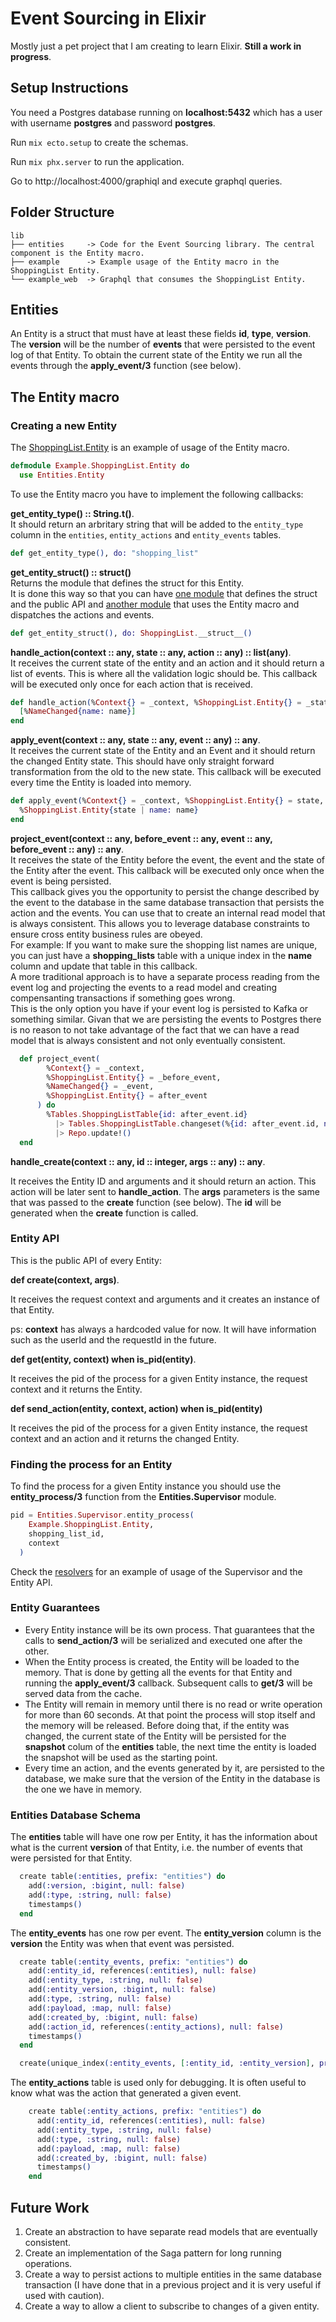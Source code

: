 # Event Sourcing in Elixir
Mostly just a pet project that I am creating to learn Elixir. **Still a work in progress**.

## Setup Instructions
You need a Postgres database running on **localhost:5432** which has a user with username **postgres** and password **postgres**.

Run ```mix ecto.setup``` to create the schemas.

Run ```mix phx.server``` to run the application.

Go to http://localhost:4000/graphiql and execute graphql queries.

## Folder Structure
```
lib
├── entities     -> Code for the Event Sourcing library. The central component is the Entity macro.
├── example      -> Example usage of the Entity macro in the ShoppingList Entity.
└── example_web  -> Graphql that consumes the ShoppingList Entity.
```

## Entities
An Entity is a struct that must have at least these fields **id**, **type**, **version**. The **version** will be the number of **events** that were persisted to the event log of that Entity. To obtain the current state of the Entity we run all the events through the **apply_event/3** function (see below). 

## The Entity macro

### Creating a new Entity 
The [ShoppingList.Entity](https://github.com/FelipeTaiarol/elixir_event_sourcing/blob/master/lib/example/shopping_list/shopping_list.entity.ex) is an example of usage of the Entity macro.

```elixir
defmodule Example.ShoppingList.Entity do
  use Entities.Entity
```

To use the Entity macro you have to implement the following callbacks:

**get_entity_type() :: String.t()**.  
It should return an arbritary string that will be added to the ```entity_type``` column in the ```entities```, ```entity_actions``` and ```entity_events``` tables.
```elixir
def get_entity_type(), do: "shopping_list"
```

**get_entity_struct() :: struct()**  
Returns the module that defines the struct for this Entity.  
It is done this way so that you can have [one module](/lib/example/shopping_list/shopping_list.ex) that defines the struct and the public API and [another module](/lib/example/shopping_list/shopping_list.entity.ex) that uses the Entity macro and dispatches the actions and events.  
```elixir
def get_entity_struct(), do: ShoppingList.__struct__()
```

**handle_action(context :: any, state :: any, action :: any) :: list(any)**.   
It receives the current state of the entity and an action and it should return a list of events.
This is where all the validation logic should be. This callback will be executed only once for each action that is received. 
```elixir
def handle_action(%Context{} = _context, %ShoppingList.Entity{} = _state, %SetName{name: name}) do
  [%NameChanged{name: name}]
end
```

**apply_event(context :: any, state :: any, event :: any) :: any**.  
It receives the current state of the Entity and an Event and it should return the changed Entity state.
This should have only straight forward transformation from the old to the new state. This callback will be executed every time the Entity is loaded into memory. 
```elixir
def apply_event(%Context{} = _context, %ShoppingList.Entity{} = state, %NameChanged{name: name}) do
  %ShoppingList.Entity{state | name: name}
end
```

**project_event(context :: any, before_event :: any, event :: any, before_event :: any) :: any**.  
It receives the state of the Entity before the event, the event and the state of the Entity after the event. This callback will be executed only once when the event is being persisted.  
This callback gives you the opportunity to persist the change described by the event to the database in the same database transaction that persists the action and the events. 
You can use that to create an internal read model that is always consistent. This allows you to leverage database constraints to ensure cross entity business rules are obeyed.  
For example: If you want to make sure the shopping list names are unique, you can just have a **shopping_lists** table with a unique index in the **name** column and update that table in this callback.   
A more traditional approach is to have a separate process reading from the event log and projecting the events to a read model and creating compensanting transactions if something goes wrong.  
This is the only option you have if your event log is persisted to Kafka or something similar. Givan that we are persisting the events to Postgres there is no reason to not take advantage of the fact that we can have a read model that is always consistent and not only eventually consistent.  
```elixir
  def project_event(
        %Context{} = _context,
        %ShoppingList.Entity{} = _before_event,
        %NameChanged{} = _event,
        %ShoppingList.Entity{} = after_event
      ) do
        %Tables.ShoppingListTable{id: after_event.id}
          |> Tables.ShoppingListTable.changeset(%{id: after_event.id, name: after_event.name})
          |> Repo.update!()
  end
```

**handle_create(context :: any, id :: integer, args :: any) :: any**.  

It receives the Entity ID and arguments and it should return an action. This action will be later sent to **handle_action**. The **args** parameters is the same that was passed to the **create** function (see below). The **id** will be generated when the **create** function is called.  

### Entity API

This is the public API of every Entity:

**def create(context, args)**. 

It receives the request context and arguments and it creates an instance of that Entity.

ps: **context** has always a hardcoded value for now. It will have information such as the userId and the requestId in the future.  

**def get(entity, context) when is_pid(entity)**.  

It receives the pid of the process for a given Entity instance, the request context and it returns the Entity.  

**def send_action(entity, context, action) when is_pid(entity)**

It receives the pid of the process for a given Entity instance, the request context and an action and it returns the changed Entity.  

### Finding the process for an Entity

To find the process for a given Entity instance you should use the **entity_process/3** function from the **Entities.Supervisor** module.  

```elixir
pid = Entities.Supervisor.entity_process(
    Example.ShoppingList.Entity,
    shopping_list_id,
    context
  )
```

Check the [resolvers](https://github.com/FelipeTaiarol/elixir_event_sourcing/blob/master/lib/example_web/resolver.ex) for an example of usage of the Supervisor and the Entity API.  

### Entity Guarantees
  - Every Entity instance will be its own process. That guarantees that the calls to **send_action/3** will be serialized and executed one after the other.  
  - When the Entity process is created, the Entity will be loaded to the memory. That is done by getting all the events for that Entity and running the **apply_event/3** callback. Subsequent calls to **get/3** will be served data from the cache.  
  - The Entity will remain in memory until there is no read or write operation for more than 60 seconds. At that point the process will stop itself and the memory will be released. Before doing that, if the entity was changed, the current state of the Entity will be persisted for the **snapshot** colum of the **entities** table, the next time the entity is loaded the snapshot will be used as the starting point.   
  - Every time an action, and the events generated by it, are persisted to the database, we make sure that the version of the Entity in the database is the one we have in memory.  

### Entities Database Schema 

The **entities** table will have one row per Entity, it has the information about what is the current **version** of that Entity, i.e. the number of events that were persisted for that Entity.  

```elixir
  create table(:entities, prefix: "entities") do
    add(:version, :bigint, null: false)
    add(:type, :string, null: false)
    timestamps()
  end
```

The **entity_events** has one row per event. The **entity_version** column is the **version** the Entity was when that event was persisted.  

```elixir
  create table(:entity_events, prefix: "entities") do
    add(:entity_id, references(:entities), null: false)
    add(:entity_type, :string, null: false)
    add(:entity_version, :bigint, null: false)
    add(:type, :string, null: false)
    add(:payload, :map, null: false)
    add(:created_by, :bigint, null: false)
    add(:action_id, references(:entity_actions), null: false)
    timestamps()
  end

  create(unique_index(:entity_events, [:entity_id, :entity_version], prefix: "entities"))
```

The **entity_actions** table is used only for debugging. It is often useful to know what was the action that generated a given event.  
```elixir
    create table(:entity_actions, prefix: "entities") do
      add(:entity_id, references(:entities), null: false)
      add(:entity_type, :string, null: false)
      add(:type, :string, null: false)
      add(:payload, :map, null: false)
      add(:created_by, :bigint, null: false)
      timestamps()
    end
```


## Future Work
  1. Create an abstraction to have separate read models that are eventually consistent.  
  2. Create an implementation of the Saga pattern for long running operations.  
  3. Create a way to persist actions to multiple entities in the same database transaction (I have done that in a previous project and it is very useful if used with caution). 
  4. Create a way to allow a client to subscribe to changes of a given entity.
